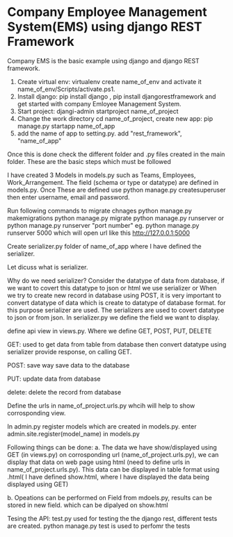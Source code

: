# Company Employee Management System(EMS) using django REST Framework

Company EMS is the basic example using django and django REST framework. 

1. Create virtual env: virtualenv create name_of_env and activate it name_of_env/Scripts/activate.ps1.
2. Install django: pip install django , pip install djangorestframework and get started with company Emloyee Management System.
3. Start project: djangi-admin startproject name_of_project
4. Change the work directory cd name_of_project, create new app: pip manage.py startapp name_of_app
5. add the name of app to setting.py. add "rest_framework", "name_of_app"

Once this is done check the different folder and .py files created in the main folder.
These are the basic steps which must be followed

I have created 3 Models in models.py such as Teams, Employees, Work_Arrangement. The field (schema or type or datatype) are defined in models.py. Once These are defined 
use python manage.py createsuperuser then enter username, email and password.

Run following commands to migrate chnages
python manage.py makemigrations
python manage.py migrate
python manage.py runserver or python manage.py runserver "port number" eg. python manage.py runserver 5000  which will open url like this http://127.0.0.1:5000


Create serializer.py
folder of name_of_app where I have defined the serializer.

Let dicuss what is serializer.

Why do we need serializer?
Consider the datatype of data from database, if we want to covert this datatype to json or html we use serializer or When we try to create new record in database using POST, it is very
important to convert datatype of data which is create to datatype of database format. for this purpose serializer are used.
The serializers are used to covert datatype to json or from json. In serializer.py we define the field we want to display.

define api view in views.py. Where we define GET, POST, PUT, DELETE 

GET: used to get data from table from database then convert datatype using serializer provide response, on calling GET.

POST: save way save data to the database

PUT: update data from database

delete: delete the record from database


Define the urls in name_of_project.urls.py whcih will help to show corrosponding view.

In admin.py register models which are created in models.py. enter admin.site.register(model_name) in models.py

Following things can be done:
a. The data we have show/displayed using GET (in views.py) on corrosponding url (name_of_project.urls.py), we can display that data on web page using html (need to define urls in name_of_project.urls.py).
This data can be displayed in table format using .html( I have defined show.html, where I have displayed the data being displayed using GET)

b. Opeations can be performed on Field from mdoels.py, results can be stored in new field. which can be dipalyed on show.html

Tesing the API: 
test.py used for testing the the django rest, different tests are created. python manage.py test is used to perfomr the tests







